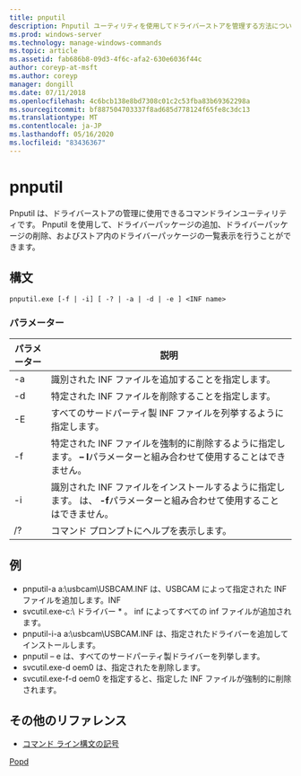 ```yaml
---
title: pnputil
description: Pnputil ユーティリティを使用してドライバーストアを管理する方法について説明します。
ms.prod: windows-server
ms.technology: manage-windows-commands
ms.topic: article
ms.assetid: fab686b8-09d3-4f6c-afa2-630e6036f44c
author: coreyp-at-msft
ms.author: coreyp
manager: dongill
ms.date: 07/11/2018
ms.openlocfilehash: 4c6bcb138e8bd7308c01c2c53fba83b69362298a
ms.sourcegitcommit: bf887504703337f8ad685d778124f65fe8c3dc13
ms.translationtype: MT
ms.contentlocale: ja-JP
ms.lasthandoff: 05/16/2020
ms.locfileid: "83436367"
---
```

# <a name="pnputil"></a>pnputil

Pnputil は、ドライバーストアの管理に使用できるコマンドラインユーティリティです。 Pnputil を使用して、ドライバーパッケージの追加、ドライバーパッケージの削除、およびストア内のドライバーパッケージの一覧表示を行うことができます。

## <a name="syntax"></a>構文

```
pnputil.exe [-f | -i] [ -? | -a | -d | -e ] <INF name>
```

### <a name="parameters"></a>パラメーター

|パラメーター|説明|
|---------|-----------|
|-a|識別された INF ファイルを追加することを指定します。|
|-d|特定された INF ファイルを削除することを指定します。|
|-E|すべてのサードパーティ製 INF ファイルを列挙するように指定します。|
|-f|特定された INF ファイルを強制的に削除するように指定します。 **– I**パラメーターと組み合わせて使用することはできません。|
|-i|識別された INF ファイルをインストールするように指定します。 は、 **-f**パラメーターと組み合わせて使用することはできません。|
|/?|コマンド プロンプトにヘルプを表示します。|


## <a name="examples"></a>例

-   pnputil-a a:\usbcam\USBCAM.INF は、USBCAM によって指定された INF ファイルを追加します。INF
-   svcutil.exe-c:\ ドライバー \* 。 inf によってすべての inf ファイルが追加されます。
-   pnputil-i-a a:\usbcam\USBCAM.INF は、指定されたドライバーを追加してインストールします。
-   pnputil – e は、すべてのサードパーティ製ドライバーを列挙します。
-   svcutil.exe-d oem0 は、指定されたを削除します。
-   svcutil.exe-f-d oem0 を指定すると、指定した INF ファイルが強制的に削除されます。

## <a name="additional-references"></a>その他のリファレンス

- [コマンド ライン構文の記号](command-line-syntax-key.md)

[Popd](popd.md)